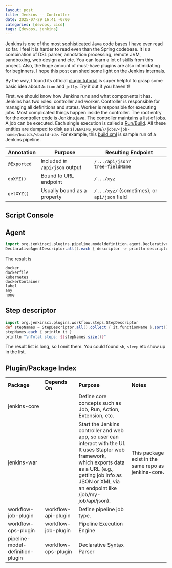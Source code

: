 ```yaml
---
layout: post
title: Jenkins -- Controller
date: 2025-07-29 16:41 -0700
categories: [devops, cicd]
tags: [devops, jenkins]
---
```


Jenkins is one of the most sophisticated Java code bases I have ever read so
far. I feel it is harder to read even than the Spring codebase. It is a
combination of DSL parser, annotation processing, remote JVM, sandboxing, web
design and etc. You can learn a lot of skills from this project. Also, the huge
amount of must-have plugins are also intimidating for beginners. I hope this
post can shed some light on the Jenkins internals.

By the way, I found its official
[plugin tutorial](https://www.jenkins.io/doc/developer/tutorial/) is super
helpful to grasp some basic idea about `Action` and `jelly`. Try it out if you
haven't!

First, we should know how Jenkins runs and what components it has. Jenkins has
two roles: controller and worker. Controller is responsible for managing all
definitions and states. Worker is responsible for executing jobs. Most
complicated things happen inside the controller. The root entry for the
controller code is
[Jenkins.java](https://github.com/jenkinsci/jenkins/blob/235d237f32835ccc1064c95c701f331d7dece7a3/core/src/main/java/jenkins/model/Jenkins.java).
The controller maintains a list of
[jobs](https://github.com/jenkinsci/jenkins/blob/235d237f32835ccc1064c95c701f331d7dece7a3/core/src/main/java/hudson/model/Job.java).
A job can be executed. Each single execution is called a
[Run/Build](https://github.com/jenkinsci/jenkins/blob/235d237f32835ccc1064c95c701f331d7dece7a3/core/src/main/java/hudson/model/Run.java).
All these entities are dumped to disk as
`${JENKINS_HOME}/jobs/<job-name>/builds/<build-id>`. For example, this
[build.xml](/assets/raw/jenkins_build.xml.txt) is sample run of a Jenkins
pipeline.

| Annotation  | Purpose                        | Resulting Endpoint                           |
| ----------- | ------------------------------ | -------------------------------------------- |
| `@Exported` | Included in `/api/json` output | `/.../api/json?tree=fieldName`               |
| `doXYZ()`   | Bound to URL endpoint          | `/.../xyz`                                   |
| `getXYZ()`  | Usually bound as a property    | `/.../xyz/` (sometimes), or `api/json` field |

## Script Console

## Agent

```groovy
import org.jenkinsci.plugins.pipeline.modeldefinition.agent.DeclarativeAgentDescriptor
DeclarativeAgentDescriptor.all().each { descriptor -> println descriptor.name }
```

The result is

```
docker
dockerfile
kubernetes
dockerContainer
label
any
none
```

## Step descriptor

```groovy
import org.jenkinsci.plugins.workflow.steps.StepDescriptor
def stepNames = StepDescriptor.all().collect { it.functionName }.sort()
stepNames.each { println it }
println "\nTotal steps: ${stepNames.size()}"
```

The result list is long, so I omit them. You could found `sh`, `sleep` etc show
up in the list.

## Plugin/Package Index

<table>
  <tr>
    <td><b>Package</b></td>
    <td><b>Depends On</b></td>
    <td><b>Purpose</b></td>
    <td><b>Notes</b></td>
  </tr>
  <tr>
    <td> jenkins-core </td>
    <td></td>
    <td> Define core concepts such as Job, Run, Action, Extension, etc.</td>
    <td></td>
  </tr>
  <tr>
    <td> jenkins-war </td>
    <td></td>
    <td>
        Start the Jenkins controller and web app, so user can interact with the UI. <br>
        It uses Stapler web framework, <br>
        which exports data as a URL (e.g., getting job info as JSON or XML via <br>
        an endpoint like /job/my-job/api/json).
    </td>
    <td>This package exist in the same repo as jenkins-core.</td>
  </tr>
  <tr>
    <td> workflow-job-plugin </td>
    <td> workflow-api-plugin </td>
    <td>
        Define pipeline job type.
    </td>
    <td/>
  </tr>
  <tr>
    <td> workflow-cps-plugin </td>
    <td> workflow-job-plugin </td>
    <td>
        Pipeline Execution Engine	
    </td>
    <td/>
  </tr>
  <tr>
    <td> pipeline-model-definition-plugin </td>
    <td> workflow-cps-plugin </td>
    <td>
        Declarative Syntax Parser
    </td>
    <td/>
  </tr>
</table>
